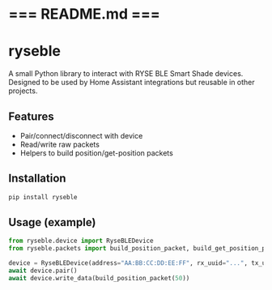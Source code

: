 
# === README.md ===
# ryseble

A small Python library to interact with RYSE BLE Smart Shade devices. Designed to be
used by Home Assistant integrations but reusable in other projects.

## Features
- Pair/connect/disconnect with device
- Read/write raw packets
- Helpers to build position/get-position packets

## Installation

```bash
pip install ryseble
```

## Usage (example)

```python
from ryseble.device import RyseBLEDevice
from ryseble.packets import build_position_packet, build_get_position_packet

device = RyseBLEDevice(address="AA:BB:CC:DD:EE:FF", rx_uuid="...", tx_uuid="...")
await device.pair()
await device.write_data(build_position_packet(50))
```
